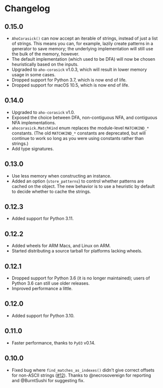 # Changelog

## 0.15.0

* `AhoCorasick()` can now accept an iterable of strings, instead of just a list of strings.
  This means you can, for example, lazily create patterns in a generator to save memory; the underlying implementation will still use the bulk of the memory, however.
* The default implementation (which used to be DFA) will now be chosen heuristically based on the inputs.
* Upgraded to `aho-corasick` v1.0.3, which will result in lower memory usage in some cases.
* Dropped support for Python 3.7, which is now end of life.
* Dropped support for macOS 10.5, which is now end of life.

## 0.14.0

* Upgraded to `aho-corasick` v1.0.
* Exposed the choice between DFA, non-contiguous NFA, and contiguous NFA implementations.
* `ahocorasick.MatchKind` enum replaces the module-level `MATCHKIND_*` constants.
  (The old `MATCHKIND_*` constants are deprecated, but will continue to work so long as you were using constants rather than strings.)
* Add type signatures.

## 0.13.0

* Use less memory when constructing an instance.
* Added an option (``store_patterns``) to control whether patterns are cached on the object.
  The new behavior is to use a heuristic by default to decide whether to cache the strings.

## 0.12.3

* Added support for Python 3.11.

## 0.12.2

* Added wheels for ARM Macs, and Linux on ARM.
* Started distributing a source tarball for platforms lacking wheels.

## 0.12.1

* Dropped support for Python 3.6 (it is no longer maintained); users of Python 3.6 can still use older releases.
* Improved performance a little.

## 0.12.0

* Added support for Python 3.10.

## 0.11.0

* Faster performance, thanks to `PyO3` v0.14.

## 0.10.0

* Fixed bug where `find_matches_as_indexes()` didn't give correct offsets for
  non-ASCII strings
  ([#12](https://github.com/G-Research/ahocorasick_rs/issues/12)). Thanks to
  @necrosovereign for reporting and @BurntSushi for suggesting fix.
